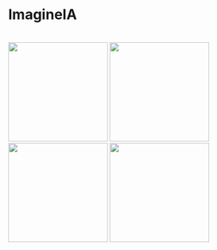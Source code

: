 # ImagineIA
<h1></h1>
<p float="left">
  <img src="https://github.com/AnthonyBuilder/ImagineIA/assets/35379640/31a73e6d-7358-4c35-8baf-8f6b0d683455" width="200" /> 
  <img src="https://github.com/AnthonyBuilder/ImagineIA/assets/35379640/a606449b-4039-4106-a966-5a9c7343cedd" width="200" />
  <img src="https://github.com/AnthonyBuilder/ImagineIA/assets/35379640/4b34e311-1f49-43a1-9d5e-04494a46f543" width="200" />
  <img src="https://github.com/AnthonyBuilder/ImagineIA/assets/35379640/048ef20e-4074-4a05-b801-be036d9f6b91" width="200" />
</p>
